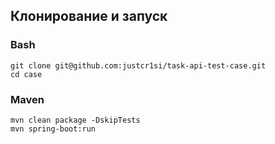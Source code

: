 ## Клонирование и запуск
    
### Bash
```
git clone git@github.com:justcr1si/task-api-test-case.git
cd case
```
### Maven
```
mvn clean package -DskipTests
mvn spring-boot:run
```
